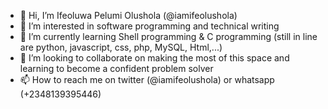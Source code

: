 - 👋 Hi, I’m Ifeoluwa Pelumi Olushola (@iamifeolushola)
- 👀 I’m interested in software programming and technical writing
- 🌱 I’m currently learning Shell programming & C programming (still in line are python, javascript, css, php, MySQL, Html,...)
- 💞️ I’m looking to collaborate on making the most of this space and learning to become a confident problem solver
- 📫 How to reach me on twitter (@iamifeolushola) or whatsapp (+2348139395446)

<!---
iamifeolushola/iamifeolushola is a ✨ special ✨ repository because its `README.md` (this file) appears on your GitHub profile.
You can click the Preview link to take a look at your changes.
--->
